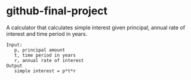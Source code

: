 # github-final-project

A calculator that calculates simple interest given principal, annual rate of interest and time period in years.

```
Input:
   p, principal amount
   t, time period in years   
   r, annual rate of interest   
Output
   simple interest = p*t*r
```

